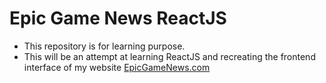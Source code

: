 # Epic Game News ReactJS

- This repository is for learning purpose.
- This will be an attempt at learning ReactJS and recreating the frontend interface of my website [EpicGameNews.com](https://epicgamenews.com/)
